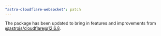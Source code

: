 ```yaml
---
"astro-cloudflare-websocket": patch
---
```


The package has been updated to bring in features and improvements from [@astrojs/cloudflare@12.6.8](https://github.com/withastro/astro/blob/@astrojs/cloudflare@12.6.8/packages/integrations/cloudflare/CHANGELOG.md).
